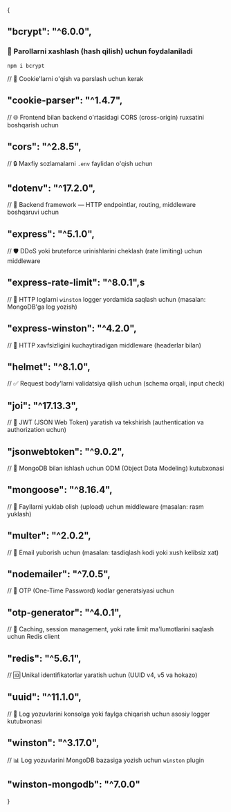 {

## "bcrypt": "^6.0.0",

### 🔐 Parollarni xashlash (hash qilish) uchun foydalaniladi

```
npm i bcrypt
```

// 🍪 Cookie'larni o'qish va parslash uchun kerak

## "cookie-parser": "^1.4.7",

// 🌐 Frontend bilan backend o'rtasidagi CORS (cross-origin) ruxsatini boshqarish uchun

## "cors": "^2.8.5",

// 🔒 Maxfiy sozlamalarni `.env` faylidan o'qish uchun

## "dotenv": "^17.2.0",

// 🚀 Backend framework — HTTP endpointlar, routing, middleware boshqaruvi uchun

## "express": "^5.1.0",

// 🛡️ DDoS yoki bruteforce urinishlarini cheklash (rate limiting) uchun middleware

## "express-rate-limit": "^8.0.1",s

// 📝 HTTP loglarni `winston` logger yordamida saqlash uchun (masalan: MongoDB'ga log yozish)

## "express-winston": "^4.2.0",

// 🔐 HTTP xavfsizligini kuchaytiradigan middleware (headerlar bilan)

## "helmet": "^8.1.0",

// ✅ Request body'larni validatsiya qilish uchun (schema orqali, input check)

## "joi": "^17.13.3",

// 🔏 JWT (JSON Web Token) yaratish va tekshirish (authentication va authorization uchun)

## "jsonwebtoken": "^9.0.2",

// 🧠 MongoDB bilan ishlash uchun ODM (Object Data Modeling) kutubxonasi

## "mongoose": "^8.16.4",

// 📂 Fayllarni yuklab olish (upload) uchun middleware (masalan: rasm yuklash)

## "multer": "^2.0.2",

// 📧 Email yuborish uchun (masalan: tasdiqlash kodi yoki xush kelibsiz xat)

## "nodemailer": "^7.0.5",

// 🔢 OTP (One-Time Password) kodlar generatsiyasi uchun

## "otp-generator": "^4.0.1",

// 🚀 Caching, session management, yoki rate limit ma'lumotlarini saqlash uchun Redis client

## "redis": "^5.6.1",

// 🆔 Unikal identifikatorlar yaratish uchun (UUID v4, v5 va hokazo)

## "uuid": "^11.1.0",

// 📝 Log yozuvlarini konsolga yoki faylga chiqarish uchun asosiy logger kutubxonasi

## "winston": "^3.17.0",

// 📊 Log yozuvlarini MongoDB bazasiga yozish uchun `winston` plugin

## "winston-mongodb": "^7.0.0"

}
